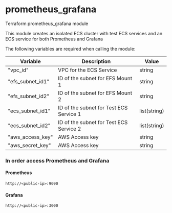 # prometheus_grafana
Terraform prometheus_grafana module

This module creates an isolated ECS cluster with test ECS services and an ECS service for both Prometheus and Grafana

The following variables are required when calling the module:

Variable | Description | Value
-------- | ----------- | -----
"vpc_id" | VPC for the ECS Service | string
"efs_subnet_id1" | ID of the subnet for EFS Mount 1 | string
"efs_subnet_id2" | ID of the subnet for EFS Mount 2 | string
"ecs_subnet_id1" | ID of the subnet for Test ECS Service 1 | list(string)
"ecs_subnet_id2" | ID of the subnet for Test ECS Service 2 | list(string)
"aws_access_key" | AWS Access key | string
"aws_secret_key" | AWS Access key | string

### In order access Prometheus and Grafana

#### Prometheus
```
http://<public-ip>:9090
```

#### Grafana
```
http://<public-ip>:3000
```